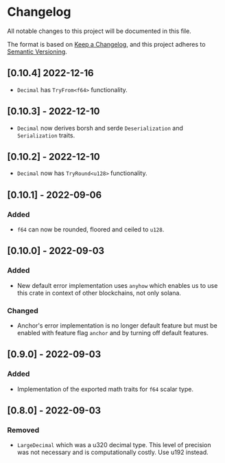 # Changelog

All notable changes to this project will be documented in this file.

The format is based on [Keep a
Changelog](https://keepachangelog.com/en/1.0.0/), and this project adheres to
[Semantic Versioning](https://semver.org/spec/v2.0.0.html).


## [0.10.4] 2022-12-16

- `Decimal` has `TryFrom<f64>` functionality.

## [0.10.3] - 2022-12-10

- `Decimal` now derives borsh and serde `Deserialization` and `Serialization` traits.

## [0.10.2] - 2022-12-10

- `Decimal` now has `TryRound<u128>` functionality.
## [0.10.1] - 2022-09-06

### Added

- `f64` can now be rounded, floored and ceiled to `u128`.

## [0.10.0] - 2022-09-03

### Added

- New default error implementation uses `anyhow` which enables us to use this
  crate in context of other blockchains, not only solana.

### Changed

- Anchor's error implementation is no longer default feature but must be enabled
  with feature flag `anchor` and by turning off default features.

## [0.9.0] - 2022-09-03

### Added

- Implementation of the exported math traits for `f64` scalar type.

## [0.8.0] - 2022-09-03

### Removed

- `LargeDecimal` which was a u320 decimal type. This level of precision was not
  necessary and is computationally costly. Use u192 instead.

